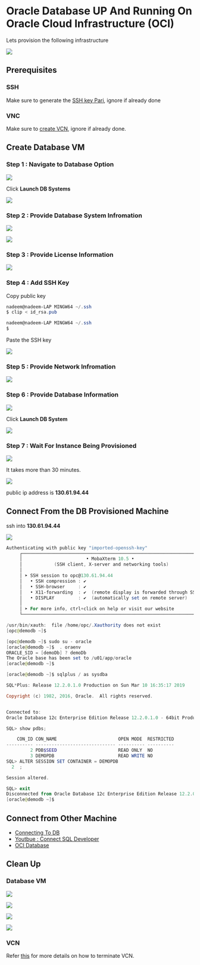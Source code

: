 # Oracle Database UP And Running On Oracle Cloud Infrastructure (OCI)

Lets provision the following infrastructure

![](../resources/db-infrastructure.png)

## Prerequisites

### SSH

Make sure to generate the [SSH key Pari](GeneratingSshKey.md), ignore if already done

### VNC

Make sure to [create VCN](CreatingVCN.md), ignore if already done.


## Create Database VM


### Step 1 : Navigate to Database Option

![](../resources/navigate-database-option.png)

Click **Launch DB Systems**

![](../resources/launch-db-systems-menu.png)


### Step 2 : Provide Database System Infromation

![](../resources/db-name-se.png)


![](../resources/db-available-editions.png)

### Step 3 : Provide License Information

![](../resources/db-as-lt.png)


### Step 4 : Add SSH Key

Copy public key

```Powershell
nadeem@nadeem-LAP MINGW64 ~/.ssh
$ clip < id_rsa.pub

nadeem@nadeem-LAP MINGW64 ~/.ssh
$

```
Paste the SSH key

![](../resources/db-ssh-paste.png)

### Step 5 : Provide Network Infromation

![](../resources/db-network-info.png)


### Step 6 : Provide Database Information

![](../resources/db-info.png)

Click **Launch DB System**

![](../resources/db-launch.png)

### Step 7 : Wait For Instance Being Provisioned

![](../resources/db-being-provisoned.png)

It takes more than 30 minutes.

![](../resources/db-provisioned.png)

public ip address is **130.61.94.44**


## Connect From the DB Provisioned Machine

ssh into **130.61.94.44**

![](../resources/db-ssh-connect.png)


```Powershell
Authenticating with public key "imported-openssh-key"
     ┌────────────────────────────────────────────────────────────────────┐
     │                        • MobaXterm 10.5 •                          │
     │            (SSH client, X-server and networking tools)             │
     │                                                                    │
     │ ➤ SSH session to opc@130.61.94.44                                  │
     │   • SSH compression : ✔                                            │
     │   • SSH-browser     : ✔                                            │
     │   • X11-forwarding  : ✔  (remote display is forwarded through SSH) │
     │   • DISPLAY         : ✔  (automatically set on remote server)      │
     │                                                                    │
     │ ➤ For more info, ctrl+click on help or visit our website           │
     └────────────────────────────────────────────────────────────────────┘

/usr/bin/xauth:  file /home/opc/.Xauthority does not exist
[opc@demodb ~]$

```

```Powershell
[opc@demodb ~]$ sudo su - oracle
[oracle@demodb ~]$  . oraenv
ORACLE_SID = [demoDb] ? demoDb
The Oracle base has been set to /u01/app/oracle
[oracle@demodb ~]$
```

```Powershell
[oracle@demodb ~]$ sqlplus / as sysdba

SQL*Plus: Release 12.2.0.1.0 Production on Sun Mar 10 16:35:17 2019

Copyright (c) 1982, 2016, Oracle.  All rights reserved.


Connected to:
Oracle Database 12c Enterprise Edition Release 12.2.0.1.0 - 64bit Production

SQL> show pdbs;

    CON_ID CON_NAME                       OPEN MODE  RESTRICTED
---------- ------------------------------ ---------- ----------
         2 PDB$SEED                       READ ONLY  NO
         3 DEMOPDB                        READ WRITE NO
SQL> ALTER SESSION SET CONTAINER = DEMOPDB
  2  ;

Session altered.

SQL> exit
Disconnected from Oracle Database 12c Enterprise Edition Release 12.2.0.1.0 - 64bit Production
[oracle@demodb ~]$


```


## Connect from Other Machine

* [Connecting To DB](https://docs.cloud.oracle.com/iaas/Content/Database/Tasks/connectingDB.htm)
* [Youtbue : Connect SQL Developer](https://youtu.be/T0vN8m6yfao)
* [OCI Database](https://youtu.be/uwUvmAGk6gM)


## Clean Up 

### Database VM

![](../resources/db-initiate-termination.png)

![](../resources/db-confirm-termination.png)

![](../resources/db-being-terminated.png)

![](../resources/db-terminated.png)


### VCN

Refer [this](CreatingVCN.md#terminating-vcn) for more details on how to terminate VCN.

